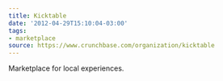 ```yaml
---
title: Kicktable
date: '2012-04-29T15:10:04-03:00'
tags:
- marketplace
source: https://www.crunchbase.com/organization/kicktable
---
```

Marketplace for local experiences.
